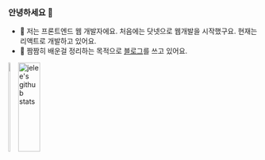 ### 안녕하세요 👋

- 💬 저는 프론트엔드 웹 개발자에요. 처음에는 닷넷으로 웹개발을 시작했구요. 현재는 리액트로 개발하고 있어요.   
- 🌱 짬짬히 배운걸 정리하는 목적으로 <a href="https://jelee603.github.io/" target="_blank">블로그</a>를 쓰고 있어요. 

<div style="display: flex; height:180px">
 <a href="https://github.com/jelee603"><img align="center" style="height:180px; width: 40%" src="https://github-readme-stats.vercel.app/api/top-langs/?username=jelee603&exclude_repo=jelee603.github.io&layout=compact&hide_border=true&bg_color=30,91eae4,86A8E7&title_color=fff&text_color=fff" /></a>
 <a href="https://github.com/jelee603"><img align="center" style="height:180px; width: 55%" src="https://github-readme-stats.vercel.app/api?username=jelee603&show_icons=true&include_all_commits=true&hide=stars,contribs&count_private=true&hide_border=true&bg_color=30,7F7FD5,86A8E7,91eae4&title_color=fff&text_color=fff" alt="jelee's github stats" /></a>
</div>
<br/>

